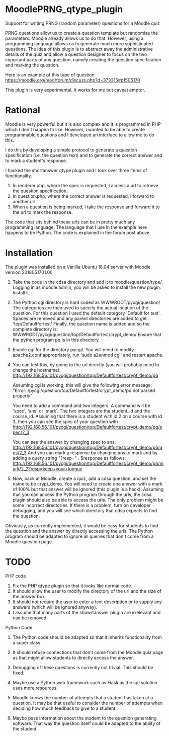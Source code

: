 # MoodlePRNG_qtype_plugin
Support for writing PRNG (random parameter) questions for a Moodle quiz

PRNG questions allow us to create a question template but randomise the parameters. Moodle already allows us
to do that. However, using a programming language allows us to generate much more sophisticated questions.
The idea of this plugin is to abstract away the administrative details of the quiz and allow a question
designer to focus on the two important parts of any question, namely creating the question specification and marking the question.

Here is an example of this type of question: https://moodle.org/mod/forum/discuss.php?d=373315#p1505170

This plugin is very experimental. It works for me but caveat emptor.

Rational
========
Moodle is very powerful but it is also complex and it is programmed in PHP which I don't happen to like.
However, I wanted to be able to create programmable questions and I developed an interface to
allow me to do this.

I do this by developing a simple protocol to generate a question specification (i.e. the question text)
and to generate the correct answer and to mark a student's response.

I hacked the shortanswer qtype plugin and I took over three items of functionality.
1. In renderer.php, where the spec is requested, I access a url to retrieve the question specification.
2. In question.php, where the correct answer is requested, I forward to another url.
3. When a question is being marked, I take the response and forward it to the url to mark the response.

The code that sits behind these urls can be in pretty much any programming language.
The language that I use in the example here happens to be Python. The code is explained in the
forum post above.

Installation
============
The plugin was installed on a Vanilla Ubuntu 18.04 server with Moodle version 2018051701.00

1. Take the code in the cdsa directory and add it to moodle/question/type/.
   Logging in as moodle admin, you will be asked to install the new plugin. Install it.

2. The Python cgi directory is hard coded as WWWROOT/pycgi/question/
   The categories are then used to specify the actual location of the question. For this question
   I used the default category 'Default for test'. Spaces are removed and any parent directories
   are added to get 
      'top/Defaultfortest'
   Finally, the question name is added and so the complete directory is:
      WWWROOT/pycgi/question/top/Defaultfortest/crypt_demo/
   Ensure that the python program pq is in this directory.

3. Enable cgi for the directory pycgi/.
   You will need to modify apache2.conf appropriately, run 'sudo a2enmod cgi' and restart apache.

4. You can test this, by going to the url directly (you will probably need to change the hostname):
      http://192.168.56.101/pycgi/question/top/Defaultfortest/crypt_demo/pq

   Assuming cgi is working, this will give the following error message:
      "Error: /pycgi/question/top/Defaultfortest/crypt_demo/pq not parsed properly"

   You need to add a command and two integers. A command will be 'spec', 'ans' or 'mark'.
   The two integers are the student_id and the course_id.
   Assuming that there is a student with id 2 on a course with id 3, then you can see the spec of your question with
      http://192.168.56.101/pycgi/question/top/Defaultfortest/crypt_demo/pq/spec/2_3

   You can see the answer by changing spec to ans:
      http://192.168.56.101/pycgi/question/top/Defaultfortest/crypt_demo/pq/ans/2_3
   And you can mark a response by changing ans to mark and by adding a query string "?resp=" . $response
   as follows:
      http://192.168.56.101/pycgi/question/top/Defaultfortest/crypt_demo/pq/mark/2_2?resp=keep+your+tongue

4. Now, back at Moodle, create a quiz, add a cdsa question, and set the name to be crypt_demo. You will
  need to create one answer with a mark of 100% but that answer will be ignored (this plugin is a hack).
   Assuming that you can access the Python program through the urls, the cdsa plugin should also be able to
   access the urls. The only problem might be some incorrect directories. If there is a problem,
   turn on developer debugging, and you will see which directory that cdsa expects to find the question.

Obviously, as currently implemented, it would be easy for students to find the question and the answer
by directly accessing the urls.
   The Python program should be adapted to ignore all queries that don't come from a Moodle question page.
   
   TODO
   ====
   PHP code
   1. Fix the PHP qtype plugin so that it looks like normal code.
   2. It should allow the user to modify the directory of the url and the size of the answer box.
   3. It should not require the user to enter a text description or to supply any answers (which will be ignored anyway).
   4. I assume that many parts of the showrtanswer plugin are irrelevant and can be removed.
   
   Python Code
   1. The Python code should be adapted so that it inherits functionality from a super class.
   2. It should refuse connections that don't come from the Moodle quiz page as that might allow students
   to directly access the answer.
   3. Debugging of these questions is currently not trivial. This should be fixed.
   4. Maybe use a Python web framework such as Flask as the cgi solution uses more resources.
   
   5. Moodle knows the number of attempts that a student has taken at a question. It may be that useful to
   consider the number of attempts when deciding how much feedback to give to a student.
   6. Maybe pass information about the student to the question generating software. That way the question
   itself could be adapted to the ability of the student.
